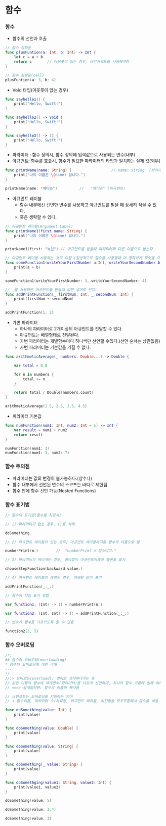 # 함수

### 함수

- 함수의 선언과 호출

```swift
// 함수 정의문
func plusFuntion(a: Int, b: Int) -> Int {
    let c = a + b
    return c       // 아웃풋이 있는 경우, 리턴키워드를 사용해야함
}

// 함수 실행문(call)
plusFuntion(a: 3, b: 4)
```

- Void 타입(아웃풋이 없는 경우)

```swift
func sayhello1() {
    print("Hello, Swift!")
}

func sayhello2() -> Void {
    print("Hello, Swift!")
}

func sayhello3() -> () {
    print("Hello, Swift!")
}
```

- 파라미터 : 함수 정의시, 함수 정의에 입력값으로 사용되는 변수(내부)
- 아규먼트: 함수를 호출시, 함수가 필요한 파라미터의 타입과 일치하는 실제 값(외부)

```swift
func printName(name: String) {                  // name: String  (파라미터)
    print("나의 이름은 \(name) 입니다.")
}

printName(name: "에디슨")          //   "에디슨" (아규먼트)
```

- 아큐먼트 레이블
  - 함수 내부에선 간변한 변수를 사용하고 아규먼트를 받을 때 상세히 적을 수 있다.
  - 혹은 생략할 수 있다.

```swift
// 아규먼트 레이블(Argument Label)
func printName1(first name: String) {
    print("나의 이름은 \(name) 입니다.")
}

printName1(first: "뉴턴") // 아규먼트를 받을때 파라미터와 다른 이름으로 받는다

// 아규먼트 레이블 사용하는 것의 이점 (일반적으로 함수를 사용할때 더 명확하게 무엇을 요구하는 지 알려줄 수 있다.)
func someFunction1(writeYourFirstNumber a:Int, writeYourSecondNumber b: Int) {
    print(a + b)
}

someFunction1(writeYourFirstNumber: 3, writeYourSecondNumber: 4)

// _를 사용하면 아규먼트를 받을때 값만 넣어도 된다.
func addPrintFunction(_ firstNum: Int, _ secondNum: Int) {
    print(firstNum + secondNum)
}

addPrintFunction(1, 2)
```

- 가변 파라미터
  - 하나의 파라미터로 2개이상의 아규먼트를 전달할 수 있다.
  - 아규먼트는 배열형태로 전달된다.
  - 가변 파라미터는 개별함수마다 하나씩만 선언할 수있다.(선언 순서는 상관없음)
  - 가변 파라미터는 기본값을 가질 수 없다.

```swift
func arithmeticAverage(_ numbers: Double...) -> Double {

    var total = 0.0

    for n in numbers {
        total += n
    }

    return total / Double(numbers.count)
}

arithmeticAverage(1.5, 2.5, 3.5, 4.5)
```

- 피라미터 기본값

```swift
func numFunction(num1: Int, num2: Int = 5) -> Int {
    var result = num1 + num2
    return result
}

numFunction(num1: 3)
numFunction(num1: 3, num2: 7)
```

### 함수 주의점

- 파라미터는 값의 변경이 불가능하다.(상수다)
- 함수 내부에서 선언된 변수의 스코프는 바디로 제한됨
- 함수 안에 함수 선언 가능(Nested Functions)

### 함수 표기법

```swift
// 함수의 표기법(함수를 지칭시)

// 1) 파라미터가 없는 경우, ()를 삭제

doSomething

// 2) 아규먼트 레이블이 있는 경우, 아규먼트 레이블까지를 함수의 이름으로 봄

numberPrint(n:)        //  "numberPrint n 함수이다."

// 3) 파라미터가 여러개인 경우, 콤마없이 아규먼트이름과 콜론을 표기

chooseStepFunction(backward:value:)

// 4) 아규먼트 레이블이 생략된 경우, 아래와 같이 표기

addPrintFunction(_:_:)

// 함수의 타입 표기 방법

var function1: (Int) -> () = numberPrint(n:)

var function2: (Int, Int) -> () = addPrintFunction(_:_:)

// 변수가 함수를 가르키도록 할 수 있음

function2(3, 5)
```

### 함수 오버로딩

```swift
/*:
## 함수의 오버로딩(overloading)
* 함수의 오버로딩에 대한 이해
---
*/
//:> 오버로드(overload): 영어로 과적하다라는 뜻
// 같은 이름의 함수에 매개변수(파라미터)를 다르게 선언하여, 하나의 함수 이름에 실제 여러개의 함수를 대응 시키는 것
// ===> 쉽게말하면: 함수의 이름의 재사용

// 스위프트는 오버로딩을 지원하는 언어
// ⭐️ 함수이름, 파라미터 수/자료형, 아규먼트 레이블, 리턴형을 모두포함해서 함수를 식별

func doSomething(value: Int) {
    print(value)
}

func doSomething(value: Double) {
    print(value)
}

func doSomething(value: String) {
    print(value)
}

func doSomething(_ value: String) {
    print(value)
}

func doSomethging(value1: String, value2: Int) {
    print(value1, value2)
}

doSomething(value: 5)

doSomething(value: 3.4)

doSomething(value: 3)
```
